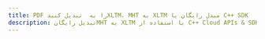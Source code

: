 ---title: PDF را به  تبدیل کنیدXLTM، MHT به XLTM مبدل رایگان یا C++ SDKdescription: تبدیل رایگانMHT به XLTM با استفاده از C++ Cloud APIs & SDK همچنین اسناد PDF را در Cloud ایجاد، ویرایش و رندر کنید.---